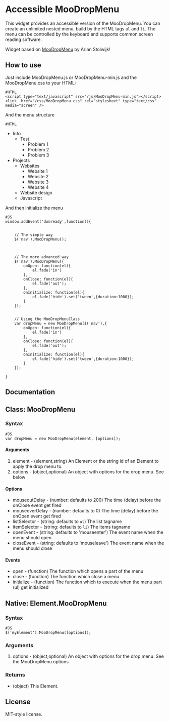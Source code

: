 Accessible MooDropMenu
===========

This widget provides an accessible version of the MooDropMenu. You can create an unlimited nested menu,
build by the HTML tags <code>ul</code> and <code>li</code>. The menu can be controlled by the keyboard 
and supports common screen reading software.
	
Widget based on <a href="http://mootools.net/forge/p/moodropmenu" title="MooDropMenu on Mootools Forge">MooDropMenu</a> by Arian Stolwijk! 


How to use
----------

Just include MooDropMenu.js or MooDropMenu-min.js and the MooDropMenu.css to your HTML:

	#HTML
	<script type="text/javascript" src="/js/MooDropMenu-min.js"></script>
	<link  href="/css/MooDropMenu.css" rel="stylesheet" type="text/css" media="screen" />

And the menu structure

	#HTML
<div id="nav_wrapper">
	<ul id="nav">
		<li><div><span>Info</span></div>
			<ul>
				<li><div><span>Test</span></div>
					<ul>
						<li><div><span>Problem 1</span></div></li>
						<li><div><span>Problem 2</span></div></li>
						<li><div><span>Problem 3</span></div></li>
					</ul>
				</li>
			</ul>
		</li>
		<li>
			<div><span>Projects</span></div>
			<ul>
				<li>
					<div><span>Websites</span></div>
					<ul>
						<li>
							<div><span>Website 1</span></div>
						</li>
						<li>
							<div><span>Website 2</span></div>
						</li>
						<li>
							<div><span>Website 3</span></div>
						</li>
						<li>
							<div><span>Website 4</span></div>
						</li>
					</ul>
				</li>
				<li>
					<div><span>Website design</span></div>
				</li>
				<li>
					<div><span>Javascript</span></div>
				</li>
			</ul>
		</li>
	</ul>
</div>


And then initialize the menu

	#JS
	window.addEvent('domready',function(){


		// The simple way
		$('nav').MooDropMenu();



		// The more advanced way
		$('nav').MooDropMenu({
			onOpen: function(el){
				el.fade('in')
			},
			onClose: function(el){
				el.fade('out');
			},
			onInitialize: function(el){
				el.fade('hide').set('tween',{duration:1000});
			}
		});


		// Using the MooDropMenuClass
		var dropMenu = new MooDropMenu($('nav'),{
			onOpen: function(el){
				el.fade('in')
			},
			onClose: function(el){
				el.fade('out');
			},
			onInitialize: function(el){
				el.fade('hide').set('tween',{duration:1000});
			}
		});

	}

Documentation
-------------

## Class: MooDropMenu ##

### Syntax ###

	#JS
	var dropMenu = new MooDropMenu(element, [options]);

#### Arguments ####
1. element - (element,string) An Element or the string id of an Element to apply the drop menu to.
2. options - (object,optional) An object with options for the drop menu. See below

#### Options ####
- mouseoutDelay - (number: defaults to 200) The time (delay) before the onClose event get fired
- mouseoverDelay - (number: defaults to 0) The time (delay) before the onOpen event get fired
- listSelector - (string: defaults to `ul`) The list tagname
- itemSelector - (string: defaults to `li`) The items tagname
- openEvent - (string: defaults to 'mouseenter') The event name when the menu should open
- closeEvent - (string: defaults to 'mouseleave') The event name when the menu should close

#### Events ####
- open - (function) The function which opens a part of the menu
- close - (function) The function which close a menu
- initialize - (function) The function which to execute when the menu part (ul) get initialized

## Native: Element.MooDropMenu ##


### Syntax ###

	#JS
	$('myElement').MooDropMenu([options]);

### Arguments ###
1. options - (object,optional) An object with options for the drop menu. See the MooDropMenu options

### Returns ###
- (object) This Element.


License
-------
MIT-style license.
